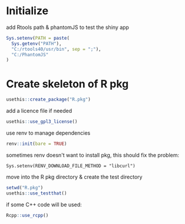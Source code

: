# Initialize
add Rtools path & phantomJS to test the shiny app
```r
Sys.setenv(PATH = paste(
  Sys.getenv("PATH"), 
  "C:/rtools40/usr/bin", sep = ";"), 
  "C:/PhantomJS"
)
```

# Create skeleton of R pkg
```r
usethis::create_package("R.pkg")
```
add a licence file if needed
```r
usethis::use_gpl3_license()
```
use renv to manage dependencies
```r
renv::init(bare = TRUE)
```
sometimes renv doesn't want to install pkg, this should fix the problem:
```
Sys.setenv(RENV_DOWNLOAD_FILE_METHOD = "libcurl")
```
move into the R pkg directory & create the test directory
```r
setwd("R.pkg")
usethis::use_testthat()
```
if some C++ code will be used:
```r
Rcpp::use_rcpp()
```
